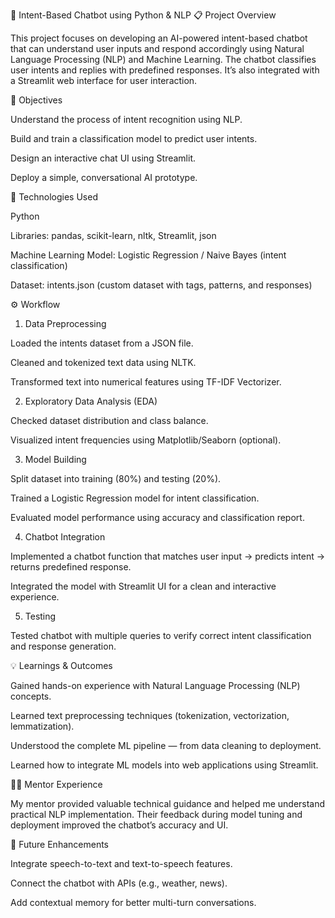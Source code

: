 🧠 Intent-Based Chatbot using Python & NLP
📋 Project Overview

This project focuses on developing an AI-powered intent-based chatbot that can understand user inputs and respond accordingly using Natural Language Processing (NLP) and Machine Learning. The chatbot classifies user intents and replies with predefined responses. It’s also integrated with a Streamlit web interface for user interaction.

🎯 Objectives

Understand the process of intent recognition using NLP.

Build and train a classification model to predict user intents.

Design an interactive chat UI using Streamlit.

Deploy a simple, conversational AI prototype.

🧩 Technologies Used

Python

Libraries: pandas, scikit-learn, nltk, Streamlit, json

Machine Learning Model: Logistic Regression / Naive Bayes (intent classification)

Dataset: intents.json (custom dataset with tags, patterns, and responses)

⚙️ Workflow
1. Data Preprocessing

Loaded the intents dataset from a JSON file.

Cleaned and tokenized text data using NLTK.

Transformed text into numerical features using TF-IDF Vectorizer.

2. Exploratory Data Analysis (EDA)

Checked dataset distribution and class balance.

Visualized intent frequencies using Matplotlib/Seaborn (optional).

3. Model Building

Split dataset into training (80%) and testing (20%).

Trained a Logistic Regression model for intent classification.

Evaluated model performance using accuracy and classification report.

4. Chatbot Integration

Implemented a chatbot function that matches user input → predicts intent → returns predefined response.

Integrated the model with Streamlit UI for a clean and interactive experience.

5. Testing

Tested chatbot with multiple queries to verify correct intent classification and response generation.

💡 Learnings & Outcomes

Gained hands-on experience with Natural Language Processing (NLP) concepts.

Learned text preprocessing techniques (tokenization, vectorization, lemmatization).

Understood the complete ML pipeline — from data cleaning to deployment.

Learned how to integrate ML models into web applications using Streamlit.

👨‍🏫 Mentor Experience

My mentor provided valuable technical guidance and helped me understand practical NLP implementation. Their feedback during model tuning and deployment improved the chatbot’s accuracy and UI.

🚀 Future Enhancements

Integrate speech-to-text and text-to-speech features.

Connect the chatbot with APIs (e.g., weather, news).

Add contextual memory for better multi-turn conversations.
